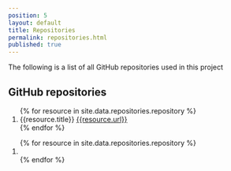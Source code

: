 ```yaml
---
position: 5
layout: default
title: Repositories
permalink: repositories.html
published: true
---
```

The following is a list of all GitHub repositories used in this project

## GitHub repositories
<ol>
{% for resource in site.data.repositories.repository %}
<li>{{resource.title}} <a href="{{resource.url}}">{{resource.url}}</a></li>
{% endfor %}
</ol>

<ol>
{% for resource in site.data.repositories.repository %}
<li><div id="{resource.user}_{resource.title}"></div></li>
{% endfor %}
</ol>
<script>